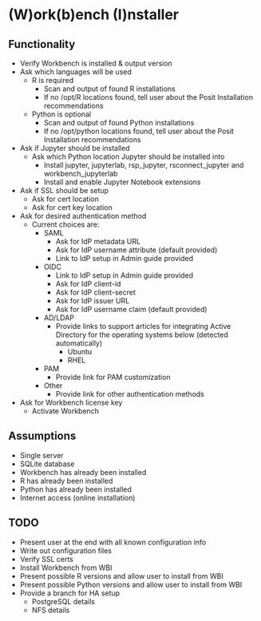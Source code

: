 # (W)ork(b)ench (I)nstaller 

## Functionality
- Verify Workbench is installed & output version
- Ask which languages will be used
    - R is required
        - Scan and output of found R installations
        - If no /opt/R locations found, tell user about the Posit Installation recommendations
    - Python is optional
        - Scan and output of found Python installations
        - If no /opt/python locations found, tell user about the Posit Installation recommendations
- Ask if Jupyter should be installed
    - Ask which Python location Jupyter should be installed into
        - Install jupyter, jupyterlab, rsp_jupyter, rsconnect_jupyter and workbench_jupyterlab
        - Install and enable Jupyter Notebook extensions
- Ask if SSL should be setup
    - Ask for cert location
    - Ask for cert key location
- Ask for desired authentication method
    - Current choices are:
        - SAML
            - Ask for IdP metadata URL
            - Ask for IdP username attribute (default provided)
            - Link to IdP setup in Admin guide provided
        - OIDC
            - Link to IdP setup in Admin guide provided
            - Ask for IdP client-id
            - Ask for IdP client-secret
            - Ask for IdP issuer URL
            - Ask for IdP username claim (default provided)
        - AD/LDAP
            - Provide links to support articles for integrating Active Directory for the operating systems below (detected automatically)
                - Ubuntu
                - RHEL
        - PAM
            - Provide link for PAM customization
        - Other
            - Provide link for other authentication methods
- Ask for Workbench license key
    - Activate Workbench


## Assumptions
- Single server
- SQLite database
- Workbench has already been installed
- R has already been installed
- Python has already been installed
- Internet access (online installation)

## TODO
- Present user at the end with all known configuration info
- Write out configuration files
- Verify SSL certs
- Install Workbench from WBI
- Present possible R versions and allow user to install from WBI
- Present possible Python versions and allow user to install from WBI
- Provide a branch for HA setup
    - PostgreSQL details
    - NFS details